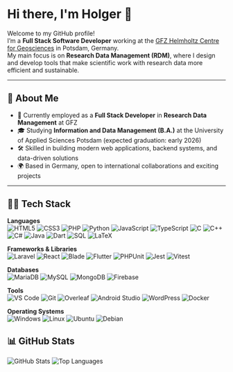 # Hi there, I'm Holger 👋

Welcome to my GitHub profile!  
I’m a **Full Stack Software Developer** working at the [GFZ Helmholtz Centre for Geosciences](https://www.gfz.de/staff/holger.ehrmann/sec51) in Potsdam, Germany.  
My main focus is on **Research Data Management (RDM)**, where I design and develop tools that make scientific work with research data more efficient and sustainable.

---

## 🚀 About Me

- 💼 Currently employed as a **Full Stack Developer** in **Research Data Management** at GFZ
- 🎓 Studying **Information and Data Management (B.A.)** at the University of Applied Sciences Potsdam (expected graduation: early 2026)
- 🛠 Skilled in building modern web applications, backend systems, and data-driven solutions
- 🌍 Based in Germany, open to international collaborations and exciting projects

---

## 🧑‍💻 Tech Stack

**Languages**  
![HTML5](https://img.shields.io/badge/HTML5-E34F26?style=flat&logo=html5&logoColor=white)
![CSS3](https://img.shields.io/badge/CSS3-1572B6?style=flat&logo=css3&logoColor=white)
![PHP](https://img.shields.io/badge/PHP-777BB4?style=flat&logo=php&logoColor=white)
![Python](https://img.shields.io/badge/Python-3776AB?style=flat&logo=python&logoColor=white)
![JavaScript](https://img.shields.io/badge/JavaScript-F7DF1E?style=flat&logo=javascript&logoColor=black)
![TypeScript](https://img.shields.io/badge/TypeScript-3178C6?style=flat&logo=typescript&logoColor=white)
![C](https://img.shields.io/badge/C-00599C?style=flat&logo=c&logoColor=white)
![C++](https://img.shields.io/badge/C++-00599C?style=flat&logo=cplusplus&logoColor=white)
![C#](https://img.shields.io/badge/C%23-239120?style=flat&logo=c-sharp&logoColor=white)
![Java](https://img.shields.io/badge/Java-007396?style=flat&logo=java&logoColor=white)
![Dart](https://img.shields.io/badge/Dart-0175C2?style=flat&logo=dart&logoColor=white)
![SQL](https://img.shields.io/badge/SQL-003B57?style=flat&logo=database&logoColor=white)
![LaTeX](https://img.shields.io/badge/LaTeX-008080?style=flat&logo=latex&logoColor=white)

**Frameworks & Libraries**  
![Laravel](https://img.shields.io/badge/Laravel-FF2D20?style=flat&logo=laravel&logoColor=white)
![React](https://img.shields.io/badge/React-61DAFB?style=flat&logo=react&logoColor=black)
![Blade](https://img.shields.io/badge/Blade-FF2D20?style=flat&logo=laravel&logoColor=white)
![Flutter](https://img.shields.io/badge/Flutter-02569B?style=flat&logo=flutter&logoColor=white)
![PHPUnit](https://img.shields.io/badge/PHPUnit-36648B?style=flat&logo=php&logoColor=white)
![Jest](https://img.shields.io/badge/Jest-C21325?style=flat&logo=jest&logoColor=white)
![Vitest](https://img.shields.io/badge/Vitest-6E9F18?style=flat&logo=vitest&logoColor=white)

**Databases**  
![MariaDB](https://img.shields.io/badge/MariaDB-003545?style=flat&logo=mariadb&logoColor=white)
![MySQL](https://img.shields.io/badge/MySQL-4479A1?style=flat&logo=mysql&logoColor=white)
![MongoDB](https://img.shields.io/badge/MongoDB-47A248?style=flat&logo=mongodb&logoColor=white)
![Firebase](https://img.shields.io/badge/Firebase-FFCA28?style=flat&logo=firebase&logoColor=black)

**Tools**  
![VS Code](https://img.shields.io/badge/VS%20Code-007ACC?style=flat&logo=visual-studio-code&logoColor=white)
![Git](https://img.shields.io/badge/Git-F05032?style=flat&logo=git&logoColor=white)
![Overleaf](https://img.shields.io/badge/Overleaf-47A141?style=flat&logo=overleaf&logoColor=white)
![Android Studio](https://img.shields.io/badge/Android%20Studio-3DDC84?style=flat&logo=android-studio&logoColor=white)
![WordPress](https://img.shields.io/badge/WordPress-21759B?style=flat&logo=wordpress&logoColor=white)
![Docker](https://img.shields.io/badge/Docker-2496ED?style=flat&logo=docker&logoColor=white)

**Operating Systems**  
![Windows](https://img.shields.io/badge/Windows-0078D6?style=flat&logo=windows&logoColor=white)
![Linux](https://img.shields.io/badge/Linux-FCC624?style=flat&logo=linux&logoColor=black)
![Ubuntu](https://img.shields.io/badge/Ubuntu-E95420?style=flat&logo=ubuntu&logoColor=white)
![Debian](https://img.shields.io/badge/Debian-A81D33?style=flat&logo=debian&logoColor=white)

## 📊 GitHub Stats

![GitHub Stats](https://github-readme-stats.vercel.app/api?username=McNamara84&show_icons=true&theme=tokyonight)
![Top Languages](https://github-readme-stats.vercel.app/api/top-langs/?username=McNamara84&layout=compact&theme=tokyonight)

